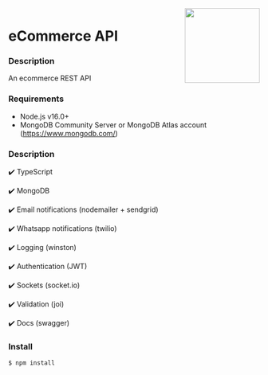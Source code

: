 <img src="https://ugeek.github.io/blog/images-blog/node.png" width="150px" align="right" />

# eCommerce API

### **Description**

An ecommerce REST API 

### **Requirements**

- Node.js v16.0+
- MongoDB Community Server or MongoDB Atlas account (https://www.mongodb.com/)

### **Description**

✔️ TypeScript

✔️ MongoDB

✔️ Email notifications (nodemailer + sendgrid)

✔️ Whatsapp notifications (twilio)

✔️ Logging (winston)

✔️ Authentication (JWT)

✔️ Sockets (socket.io)

✔️ Validation (joi)

✔️ Docs (swagger)




### **Install**

```console
$ npm install
```
